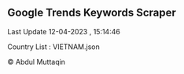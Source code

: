 

## Google Trends Keywords Scraper 
 
Last Update 12-04-2023 , 15:14:46

Country List :
VIETNAM.json



© Abdul Muttaqin 
